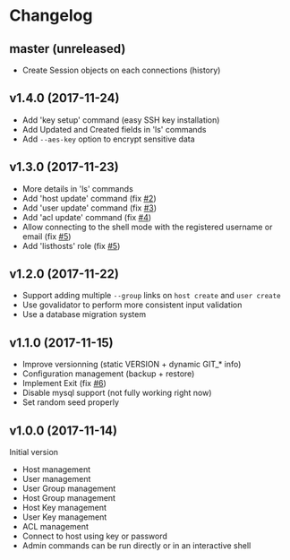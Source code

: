 # Changelog

## master (unreleased)

* Create Session objects on each connections (history)

## v1.4.0 (2017-11-24)

* Add 'key setup' command (easy SSH key installation)
* Add Updated and Created fields in 'ls' commands
* Add `--aes-key` option to encrypt sensitive data

## v1.3.0 (2017-11-23)

* More details in 'ls' commands
* Add 'host update' command (fix [#2](https://github.com/moul/sshportal/issues/2))
* Add 'user update' command (fix [#3](https://github.com/moul/sshportal/issues/3))
* Add 'acl update' command (fix [#4](https://github.com/moul/sshportal/issues/4))
* Allow connecting to the shell mode with the registered username or email (fix [#5](https://github.com/moul/sshportal/issues/5))
* Add 'listhosts' role (fix [#5](https://github.com/moul/sshportal/issues/5))

## v1.2.0 (2017-11-22)

* Support adding multiple `--group` links on `host create` and `user create`
* Use govalidator to perform more consistent input validation
* Use a database migration system

## v1.1.0 (2017-11-15)

* Improve versionning (static VERSION + dynamic GIT_* info)
* Configuration management (backup + restore)
* Implement Exit (fix [#6](https://github.com/moul/sshportal/pull/6))
* Disable mysql support (not fully working right now)
* Set random seed properly

## v1.0.0 (2017-11-14)

Initial version

* Host management
* User management
* User Group management
* Host Group management
* Host Key management
* User Key management
* ACL management
* Connect to host using key or password
* Admin commands can be run directly or in an interactive shell
